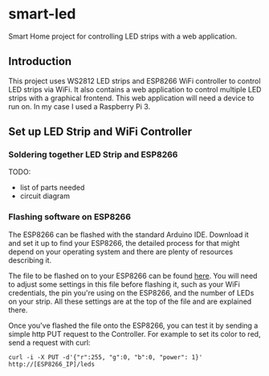 # smart-led
Smart Home project for controlling LED strips with a web application.

## Introduction
This project uses WS2812 LED strips and ESP8266 WiFi controller to control 
LED strips via WiFi. It also contains a web application to control multiple 
LED strips with a graphical frontend. This web application will need a device to
 run on. In my case I used a Raspberry Pi 3. 


## Set up LED Strip and WiFi Controller

### Soldering together LED Strip and ESP8266
   TODO:
   - list of parts needed
   - circuit diagram
   
### Flashing software on ESP8266
The ESP8266 can be flashed with the standard Arduino IDE. Download it and set it
up to find your ESP8266, the detailed process for that might depend on your
 operating system and there are plenty of resources describing it.

The file to be flashed on to your ESP8266 can be found
[here](esp8266/led_rest_api/led_rest_api.ino).
You will need to adjust some settings in this file before flashing it, such
 as your WiFi credentials, the pin you're using on the ESP8266, and the
  number of LEDs on your strip. All these settings are at the top of the file
   and are explained there.
   
Once you've flashed the file onto the ESP8266, you can test it by sending a
 simple http PUT request to the Controller. For example to set its color to
  red, send a request with curl:
  
  ```
  curl -i -X PUT -d'{"r":255, "g":0, "b":0, "power": 1}' http://[ESP8266_IP]/leds
  ```

